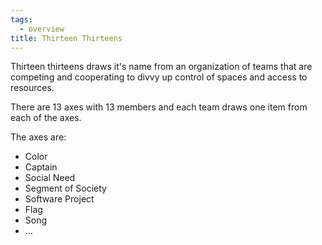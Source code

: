 ```yaml
---
tags:
  - overview
title: Thirteen Thirteens
---
```

Thirteen thirteens draws it's name from an organization of teams that are competing and cooperating to divvy up control of spaces and access to resources.

There are 13 axes with 13 members and each team draws one item from each of the axes.

The axes are:
* Color
* Captain
* Social Need
* Segment of Society
* Software Project
* Flag
* Song
* …